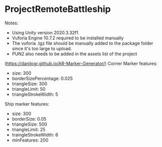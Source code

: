 # ProjectRemoteBattleship

Notes:
- Using Unity version 2020.3.32f1
- Vuforia Engine 10.7.2 required to be installed manually
- The vuforia .tgz file should be manually added to the package folder since it's too large to upload.
- PUN2 also needs to be added in the assets list of the project

(https://danilogr.github.io/AR-Marker-Generator/)
Corner Marker features:
- size: 300
- borderSizePercentage: 0.025
- triangleSize: 300
- triangleLimit: 50
- triangleStrokeWidth: 5

Ship marker features:
- size: 300
- borderSize: 0.05
- triangleSize: 500
- triangleLimit: 25
- traingleStrokeWidth: 6
- minFeatures: 200
